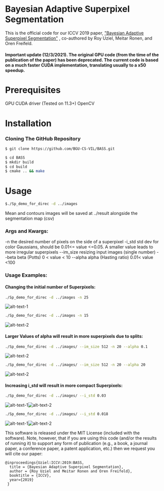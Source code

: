 

# Bayesian Adaptive Superpixel Segmentation

This is the official code for our ICCV 2019 paper, ["Bayesian Adaptive Superpixel Segmentation"](https://www.cs.bgu.ac.il/~orenfr/BASS/Uziel_ICCV_2019.pdf) , co-authored by Roy Uziel, Meitar Ronen, and Oren Freifeld.

#### Important update (12/3/2021). The original GPU code (from the time of the publication of the paper) has been deprecated. The current code is based on a much faster CUDA implementation, translating usually to a x50 speedup. 

# Prerequisites
GPU 
CUDA driver (Tested on 11.3+)
OpenCV 

# Installation

### Cloning The GitHub Repository

```bash
$ git clone https://github.com/BGU-CS-VIL/BASS.git
``` 
```bash
$ cd BASS
$ mkdir build
$ cd build
$ cmake .. && make
``` 

# Usage
```bash
$./Sp_demo_for_direc -d ../images
``` 
Mean and contours images will be saved at ../result alongside the segmentation map (csv)

### Args and Kwargs:
-n the desired number of pixels on the side of a superpixel
-i_std std dev for color Gaussians, should be 0.01<= value <=0.05. A smaller value leads to more irregular superpixels
--im_size resizing input images (single number)
--beta beta (Potts) 0 < value < 10
--alpha alpha (Hasting ratio) 0.01< value <100

### Usage Examples:

#### Changing the initial number of Superpixels:
```bash
./Sp_demo_for_direc -d ../images -n 25
```
![alt-text-1](./gif/border_25.png "-n 25") 


```bash
./Sp_demo_for_direc -d ../images -n 15
```

![alt-text-2](./gif/border_20.png "-n 15")

#### Larger Values of alpha will result in more superpixels due to splits:
```bash
./Sp_demo_for_direc -d ../images/ --im_size 512 -n 20 --alpha 0.1
```
![alt-text-2](./gif/border_2.png "--alpha 2")



```bash
./Sp_demo_for_direc -d ../images/ --im_size 512 -n 20 --alpha 20
```
![alt-text-2](./gif/border_alpha20.png "--alpha 20")


#### Increasing i_std will result in more compact Superpixels:

```bash
./Sp_demo_for_direc -d ../images/ --i_std 0.03
```
![alt-text-1](./gif/border_302003.png "-n 25")![alt-text-2](./gif/mean_302003.png "-n 25")  

```bash
./Sp_demo_for_direc -d ../images/ --i_std 0.018
```

![alt-text-1](./gif/border_18.png "-n 25")![alt-text-2](./gif/mean_18.png "-n 25")  




This software is released under the MIT License (included with the software). Note, however, that if you are using this code (and/or the results of running it) to support any form of publication (e.g., a book, a journal paper, a conference paper, a patent application, etc.) then we request you will cite our paper:

```
@inproceedings{Uziel:ICCV:2019:BASS,
  title = {Bayesian Adaptive Superpixel Segmentation},
  author = {Roy Uziel and Meitar Ronen and Oren Freifeld},
  booktitle = {ICCV},
  year={2019}
 } 

